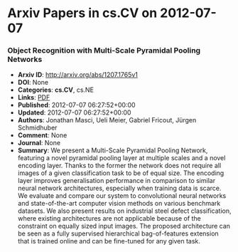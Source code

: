 # Arxiv Papers in cs.CV on 2012-07-07
### Object Recognition with Multi-Scale Pyramidal Pooling Networks
- **Arxiv ID**: http://arxiv.org/abs/1207.1765v1
- **DOI**: None
- **Categories**: **cs.CV**, cs.NE
- **Links**: [PDF](http://arxiv.org/pdf/1207.1765v1)
- **Published**: 2012-07-07 06:27:52+00:00
- **Updated**: 2012-07-07 06:27:52+00:00
- **Authors**: Jonathan Masci, Ueli Meier, Gabriel Fricout, Jürgen Schmidhuber
- **Comment**: None
- **Journal**: None
- **Summary**: We present a Multi-Scale Pyramidal Pooling Network, featuring a novel pyramidal pooling layer at multiple scales and a novel encoding layer. Thanks to the former the network does not require all images of a given classification task to be of equal size. The encoding layer improves generalisation performance in comparison to similar neural network architectures, especially when training data is scarce. We evaluate and compare our system to convolutional neural networks and state-of-the-art computer vision methods on various benchmark datasets. We also present results on industrial steel defect classification, where existing architectures are not applicable because of the constraint on equally sized input images. The proposed architecture can be seen as a fully supervised hierarchical bag-of-features extension that is trained online and can be fine-tuned for any given task.



